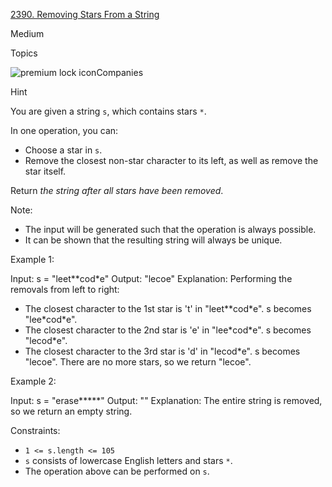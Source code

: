 [2390\. Removing Stars From a String](https://leetcode.com/problems/removing-stars-from-a-string/)

Medium

Topics

![premium lock icon](https://leetcode.com/_next/static/images/lock-a6627e2c7fa0ce8bc117c109fb4e567d.svg)Companies

Hint

You are given a string `s`, which contains stars `*`.

In one operation, you can:

- Choose a star in `s`.
- Remove the closest non-star character to its left, as well as remove the star itself.

Return *the string after all stars have been removed*.

Note:

- The input will be generated such that the operation is always possible.
- It can be shown that the resulting string will always be unique.

Example 1:

Input: s = "leet\*\*cod\*e"
Output: "lecoe"
Explanation: Performing the removals from left to right:

- The closest character to the 1st star is 't' in "leet\*\*cod\*e". s becomes "lee\*cod\*e".
- The closest character to the 2nd star is 'e' in "lee\*cod\*e". s becomes "lecod\*e".
- The closest character to the 3rd star is 'd' in "lecod\*e". s becomes "lecoe".
  There are no more stars, so we return "lecoe".

Example 2:

Input: s = "erase**\***"
Output: ""
Explanation: The entire string is removed, so we return an empty string.

Constraints:

- `1 <= s.length <= 105`
- `s` consists of lowercase English letters and stars `*`.
- The operation above can be performed on `s`.
